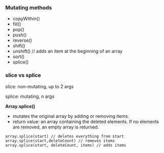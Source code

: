 ### Mutating methods

- copyWithin()
- fill()
- pop()
- push()
- reverse()
- shift()
- unshift() // adds an item at the beginning of an array
- sort()
- splice()


### slice vs splice

slice: non-mutating, up to 2 args

splice: mutating,  n args

**Array.splice()**
- mutates the original array by adding or removing items.
- return value: an array containing the deleted elements. If no elements are removed, an empty array is returned.

```
array.splice(start) // deletes everything from start
array.splice(start,deleteCount) // removes items
array.splice(start, deleteCount, items) // adds items
```
